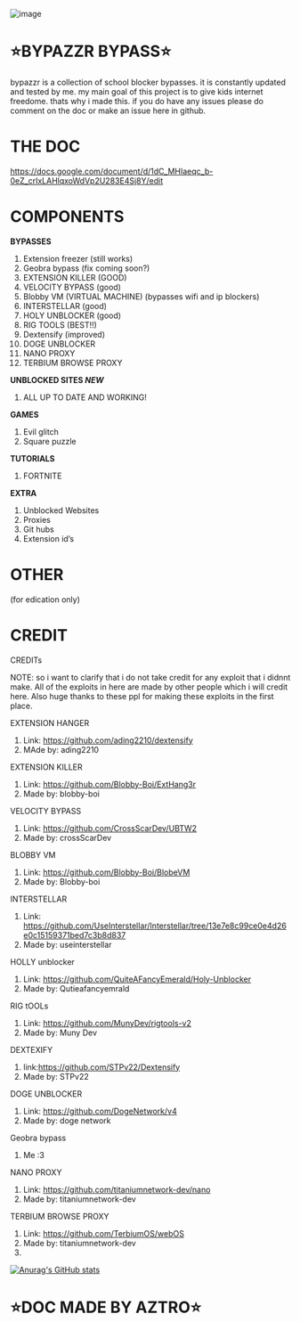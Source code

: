 ![image](https://github.com/user-attachments/assets/b33cbf9f-4d6a-423a-9841-d0735a4579c1)


# ⭐BYPAZZR BYPASS⭐
 bypazzr is a collection of school blocker bypasses. it is constantly updated and tested by me. my main goal of this project is to give kids internet freedome. thats why i made this. if you do have any issues please do comment on the doc or make an issue here in github. 

# THE DOC
https://docs.google.com/document/d/1dC_MHIaeqc_b-0eZ_crIxLAHlqxoWdVp2U283E4Sj8Y/edit

# COMPONENTS


**BYPASSES**
1. Extension freezer (still works)
2. Geobra bypass (fix coming soon?)
3. EXTENSION KILLER (GOOD)
4. VELOCITY BYPASS (good) 
5. Blobby VM (VIRTUAL MACHINE) 
 (bypasses wifi and ip blockers)
6. INTERSTELLAR (good) 
7. HOLY UNBLOCKER (good) 
8. RIG TOOLS  (BEST!!) 
9. Dextensify (improved)
10. DOGE UNBLOCKER
11. NANO PROXY
12. TERBIUM BROWSE PROXY
    
**UNBLOCKED SITES *NEW***
1. ALL UP TO DATE AND WORKING!


**GAMES**
1. Evil glitch
2. Square puzzle

**TUTORIALS**
1. FORTNITE

**EXTRA**
1. Unblocked Websites
2. Proxies
3. Git hubs
4. Extension id’s




# OTHER
(for edication only)

#  CREDIT
CREDITs

NOTE: so i want to clarify that i do not take credit for any exploit that i didnnt  make. All of the exploits in here are made by other people which i will credit here. Also huge thanks to these ppl for making these exploits in the first place.

EXTENSION HANGER
1. Link: https://github.com/ading2210/dextensify 
2. MAde by: ading2210
   
EXTENSION KILLER
1. Link: https://github.com/Blobby-Boi/ExtHang3r 
2. Made by: blobby-boi

VELOCITY BYPASS
1. Link: https://github.com/CrossScarDev/UBTW2 
2. Made by: crossScarDev
   
BLOBBY VM
1. Link: https://github.com/Blobby-Boi/BlobeVM
2. Made  by: Blobby-boi
   
INTERSTELLAR
1. Link: https://github.com/UseInterstellar/Interstellar/tree/13e7e8c99ce0e4d26e0c15159371bed7c3b8d837 
2. Made by: useinterstellar
   
HOLLY  unblocker
1. Link: https://github.com/QuiteAFancyEmerald/Holy-Unblocker 
2. Made by: Qutieafancyemrald
   
RIG tOOLs
1. Link: https://github.com/MunyDev/rigtools-v2 
2. Made by: Muny Dev
   
DEXTEXIFY
1. link:https://github.com/STPv22/Dextensify 
2. Made by: STPv22
   
DOGE UNBLOCKER
1. Link: https://github.com/DogeNetwork/v4 
2. Made by: doge network
   
Geobra bypass
1. Me :3

NANO PROXY
1. Link:  https://github.com/titaniumnetwork-dev/nano 
2. Made by: titaniumnetwork-dev

TERBIUM BROWSE PROXY 
1. Link: https://github.com/TerbiumOS/webOS  
2. Made by: titaniumnetwork-dev
3. 
[![Anurag's GitHub stats](https://github-readme-stats.vercel.app/api?username=aztro-leakz)](https://github.com/anuraghazra/github-readme-stats)





 # ⭐DOC MADE BY AZTRO⭐

 
